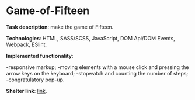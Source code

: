 # Game-of-Fifteen

**Task description**: make the game of Fifteen.

**Technologies**: HTML, SASS/SCSS, JavaScript, DOM Api/DOM Events, Webpack, ESlint.

**Implemented functionality**: 

-responsive markup;
-moving elements with a mouse click and pressing the arrow keys on the keyboard;
-stopwatch and counting the number of steps;
-congratulatory pop-up.

**Shelter link**: [link](https://maryiavarabyevaa.github.io/shelter/pages/main/index.html).
